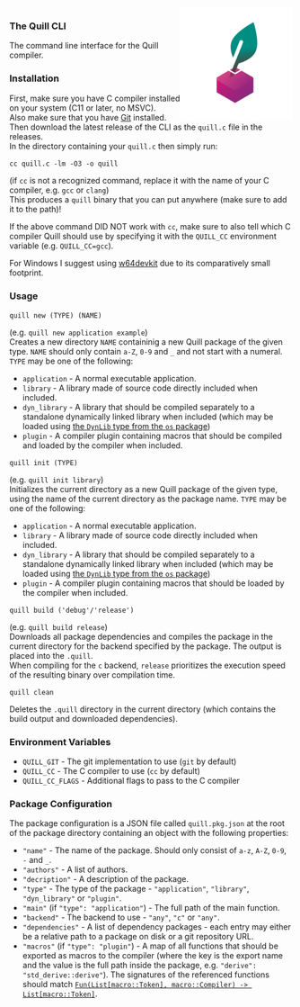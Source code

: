 <img src="./quill_tp.svg" width="200px" align="right">

### The Quill CLI
The command line interface for the Quill compiler.

### Installation

First, make sure you have C compiler installed on your system (C11 or later, no MSVC).   
Also make sure that you have [Git](https://git-scm.com/downloads) installed.  
Then download the latest release of the CLI as the `quill.c` file in the releases.   
In the directory containing your `quill.c` then simply run:
```
cc quill.c -lm -O3 -o quill
```
(if `cc` is not a recognized command, replace it with the name of your C compiler, e.g. `gcc` or `clang`)   
This produces a `quill` binary that you can put anywhere (make sure to add it to the path)!   

If the above command DID NOT work with `cc`, make sure to also tell which C compiler Quill should use by specifying it with the `QUILL_CC` environment variable (e.g. `QUILL_CC=gcc`).

For Windows I suggest using [w64devkit](https://github.com/skeeto/w64devkit) due to its comparatively small footprint.

### Usage

```
quill new (TYPE) (NAME)
```
(e.g. `quill new application example`)   
Creates a new directory `NAME` containinig a new Quill package of the given type.
`NAME` should only contain `a-Z`, `0-9` and `_` and not start with a numeral.
`TYPE` may be one of the following:
- `application` - A normal executable application.
- `library` - A library made of source code directly included when included.
- `dyn_library` - A library that should be compiled separately to a standalone dynamically linked library when included (which may be loaded using [the `DynLib` type from the `os` package](https://github.com/quill-project/os))
- `plugin` - A compiler plugin containing macros that should be compiled and loaded by the compiler when included.
```
quill init (TYPE)
```
(e.g. `quill init library`)   
Initializes the current directory as a new Quill package of the given type, using the name of the current directory as the package name.
`TYPE` may be one of the following:
- `application` - A normal executable application.
- `library` - A library made of source code directly included when included.
- `dyn_library` - A library that should be compiled separately to a standalone dynamically linked library when included (which may be loaded using [the `DynLib` type from the `os` package](https://github.com/quill-project/os))
- `plugin` - A compiler plugin containing macros that should be loaded by the compiler when included.

```
quill build ('debug'/'release')
```
(e.g. `quill build release`)   
Downloads all package dependencies and compiles the package in the current directory for the backend specified by the package. The output is placed into the `.quill`.   
When compiling for the `c` backend, `release` prioritizes the execution speed of the resulting binary over compilation time.

```
quill clean
```
Deletes the `.quill` directory in the current directory (which contains the build output and downloaded dependencies).

### Environment Variables

- `QUILL_GIT` - The git implementation to use (`git` by default)
- `QUILL_CC` - The C compiler to use (`cc` by default)
- `QUILL_CC_FLAGS` - Additional flags to pass to the C compiler

### Package Configuration

The package configuration is a JSON file called `quill.pkg.json` at the root of the package directory containing an object with the following properties:
- `"name"` - The name of the package. Should only consist of `a-z`, `A-Z`, `0-9`, `-` and `_`.
- `"authors"` - A list of authors.
- `"decription"` - A description of the package.
- `"type"` - The type of the package - `"application"`, `"library"`, `"dyn_library"` or `"plugin"`.
- `"main"` (if `"type": "application"`) - The full path of the main function.
- `"backend"` - The backend to use - `"any"`, `"c"` or `"any"`.
- `"dependencies"` - A list of dependency packages - each entry may either be a relative path to a package on disk or a git repository URL.
- `"macros"` (if `"type": "plugin"`) - A map of all functions that should be exported as macros to the compiler (where the key is the export name and the value is the full path inside the package, e.g. `"derive": "std_derive::derive"`). The signatures of the referenced functions should match [`Fun(List[macro::Token], macro::Compiler) -> List[macro::Token]`](https://github.com/quill-project/macro).